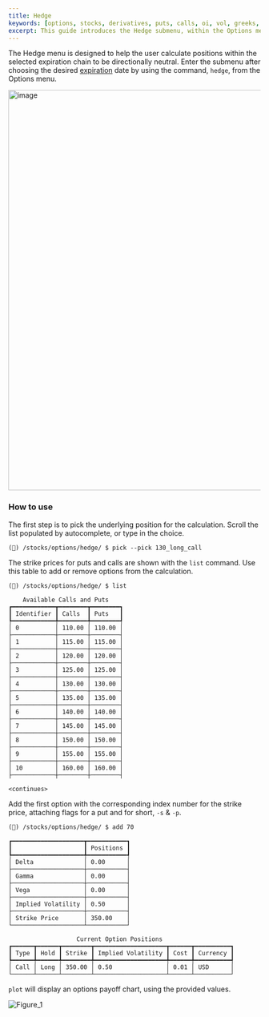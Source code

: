 ```yaml
---
title: Hedge
keywords: [options, stocks, derivatives, puts, calls, oi, vol, greeks, hedge, gamme, delta, theta, rho, vanna, vomma, phi, charm, iv, volatility, implied, realized, price, last, bid, ask, expiry, expiration, chains, chain, put, call, strategy]
excerpt: This guide introduces the Hedge submenu, within the Options menu, providing examples in use.
---
```

The Hedge menu is designed to help the user calculate positions within the selected expiration chain to be directionally neutral. Enter the submenu after choosing the desired <a href="/terminal/reference/stocks/options/exp" target="_blank" rel="noreferrer noopener">expiration</a> date by using the command, `hedge`, from the Options menu.

<img width="800" alt="image" src="https://user-images.githubusercontent.com/46355364/218986900-da12b720-b7d9-4a80-9943-3060d7f79b62.png"></img>

### How to use

The first step is to pick the underlying position for the calculation. Scroll the list populated by autocomplete, or type in the choice.

```
(🦋) /stocks/options/hedge/ $ pick --pick 130_long_call
```

The strike prices for puts and calls are shown with the `list` command. Use this table to add or remove options from the calculation.

```
(🦋) /stocks/options/hedge/ $ list

    Available Calls and Puts
┏━━━━━━━━━━━━┳━━━━━━━━┳━━━━━━━━┓
┃ Identifier ┃ Calls  ┃ Puts   ┃
┡━━━━━━━━━━━━╇━━━━━━━━╇━━━━━━━━┩
│ 0          │ 110.00 │ 110.00 │
├────────────┼────────┼────────┤
│ 1          │ 115.00 │ 115.00 │
├────────────┼────────┼────────┤
│ 2          │ 120.00 │ 120.00 │
├────────────┼────────┼────────┤
│ 3          │ 125.00 │ 125.00 │
├────────────┼────────┼────────┤
│ 4          │ 130.00 │ 130.00 │
├────────────┼────────┼────────┤
│ 5          │ 135.00 │ 135.00 │
├────────────┼────────┼────────┤
│ 6          │ 140.00 │ 140.00 │
├────────────┼────────┼────────┤
│ 7          │ 145.00 │ 145.00 │
├────────────┼────────┼────────┤
│ 8          │ 150.00 │ 150.00 │
├────────────┼────────┼────────┤
│ 9          │ 155.00 │ 155.00 │
├────────────┼────────┼────────┤
│ 10         │ 160.00 │ 160.00 │
├────────────┼────────┼────────┤

<continues>
```

Add the first option with the corresponding index number for the strike price, attaching flags for a put and for short, `-s` & `-p`.

```
(🦋) /stocks/options/hedge/ $ add 70

┏━━━━━━━━━━━━━━━━━━━━┳━━━━━━━━━━━┓
┃                    ┃ Positions ┃
┡━━━━━━━━━━━━━━━━━━━━╇━━━━━━━━━━━┩
│ Delta              │ 0.00      │
├────────────────────┼───────────┤
│ Gamma              │ 0.00      │
├────────────────────┼───────────┤
│ Vega               │ 0.00      │
├────────────────────┼───────────┤
│ Implied Volatility │ 0.50      │
├────────────────────┼───────────┤
│ Strike Price       │ 350.00    │
└────────────────────┴───────────┘

                   Current Option Positions
┏━━━━━━┳━━━━━━┳━━━━━━━━┳━━━━━━━━━━━━━━━━━━━━┳━━━━━━┳━━━━━━━━━━┓
┃ Type ┃ Hold ┃ Strike ┃ Implied Volatility ┃ Cost ┃ Currency ┃
┡━━━━━━╇━━━━━━╇━━━━━━━━╇━━━━━━━━━━━━━━━━━━━━╇━━━━━━╇━━━━━━━━━━┩
│ Call │ Long │ 350.00 │ 0.50               │ 0.01 │ USD      │
└──────┴──────┴────────┴────────────────────┴──────┴──────────┘
```

`plot` will display an options payoff chart, using the provided values.

![Figure_1](https://user-images.githubusercontent.com/46355364/218987648-a5218bc4-8c27-49ce-9ca4-4275035d5525.png)
